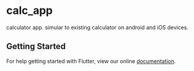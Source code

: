 # calc_app

calculator app. simular to existing calculator on android and iOS devices.

## Getting Started

For help getting started with Flutter, view our online
[documentation](https://flutter.io/).
